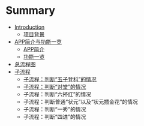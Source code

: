 # Summary

* [Introduction](README.md)
   * [项目背景](xiang_mu_bei_jing_jieshao.md)
* [APP简介与功能一览](appjian_jie_yu_gong_neng_yi_lan.md)
   * [APP简介](appjian_jie.md)
   * [功能一览](gong_neng_yi_lan.md)
* [总流程图](zong_liu_cheng_tu.md)
* [子流程](zi_liu_cheng.md)
   * [子流程：判断“五子登科”的情况](zi_liu_cheng_ff1a_pan_duan_201c_wu_zi_deng_ke_201d.md)
   * [子流程：判断“对堂”的情况](zi_liu_cheng_ff1a_pan_duan_201c_dui_tang_201d_de_q.md)
   * 子流程：判断“六抔红”的情况
   * 子流程：判断普通“状元”以及“状元插金花”的情况
   * 子流程：判断“一秀"的情况
   * 子流程：判断“四进”的情况

